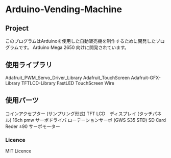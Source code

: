# Arduino-Vending-Machine

## Project
このプログラムはArduinoを使用した自動販売機を制作するために開発したプログラムです。
Arduino Mega 2650 向けに開発されています。

## 使用ライブラリ
Adafruit_PWM_Servo_Driver_Library
Adafruit_TouchScreen
Adafruit-GFX-Library
TFTLCD-Library
FastLED
TouchScreen
Wire

## 使用パーツ
コインアクセプター (サンプリング形式)
TFT LCD　ディスプレイ (タッチパネル)
16ch pmw サーボドライバ
ローテーションサーボ (GWS S35 STD)
SD Card Reder
±90 サーボモーター

### Licence
MIT Licence
